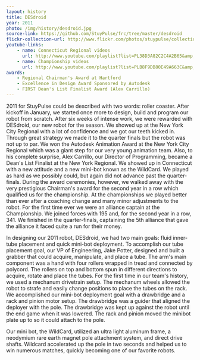 ```yaml
---
layout: history
title: DESdroid
year: 2011
photo: /img/history/desdroid.jpg
source-link: https://github.com/StuyPulse/frc/tree/master/desdroid
flickr-collection-url: http://www.flickr.com/photos/stuypulse/collections/72157632644241015/
youtube-links:
    - name: Connecticut Regional videos
      url: http://www.youtube.com/playlist?list=PL38D3A82C2C4A2B65&amp;feature=plcp
    - name: Championship videos
      url: http://www.youtube.com/playlist?list=PLB8F9DB80E49A663C&amp;feature=plcp
awards:
    - Regional Chairman's Award at Hartford
    - Excellence in Design Award Sponsored by Autodesk
    - FIRST Dean's List Finalist Award (Alex Carrillo)
---
```

2011 for StuyPulse could be described with two words: roller coaster. After kickoff in January, we started once more to design, build and program our robot from scratch. After six weeks of intense work, we were rewarded with DESdroid, our new robot for the season. We showed up at the New York City Regional with a lot of confidence and we got our teeth kicked in. Through great strategy we made it to the quarter finals but the robot was not up to par. We won the Autodesk Animation Award at the New York City Regional which was a giant step for our very young animation team. Also, to his complete surprise, Alex Carrillo, our Director of Programming, became a Dean's List Finalist at the New York Regional. We showed up in Connecticut with a new attitude and a new mini-bot known as the WildCard. We played as hard as we possibly could, but again did not advance past the quarter-finals. During the award ceremonies, however, we walked away with the very prestigious Chairman's award for the second year in a row which qualified us for the championship. At the championships we played better than ever after a coaching change and many minor adjustments to the robot. For the first time ever we were an alliance captain at the Championship. We joined forces with 195 and, for the second year in a row, 341. We finished in the quarter-finals, captaining the 5th alliance that gave the alliance it faced quite a run for their money.

In designing our 2011 robot, DESdroid, we had two main goals: fluid inner-tube placement and quick mini-bot deployment. To accomplish our tube placement goal, our VP of Engineering, Jake Potter, designed and built a grabber that could acquire, manipulate, and place a tube. The arm's main component was a hand with four rollers wrapped in tread and connected by polycord. The rollers on top and bottom spun in different directions to acquire, rotate and place the tubes. For the first time in our team's history, we used a mechanum drivetrain setup. The mechanum wheels allowed the robot to strafe and easily change positions to place the tubes on the rack. We accomplished our mini-bot deployment goal with a drawbridge and a rack and pinion motor setup. The drawbridge was a guider that aligned the deployer with the pole. The drawbridge was kept up against the robot until the end game when it was lowered. The rack and pinion moved the minibot plate up to so it could attach to the pole.

Our mini bot, the WildCard, utilized an ultra light aluminum frame, a neodymium rare earth magnet pole attachment system, and direct drive shafts. Wildcard accelerated up the pole in two seconds and helped us to win numerous matches, quickly becoming one of our favorite robots.
